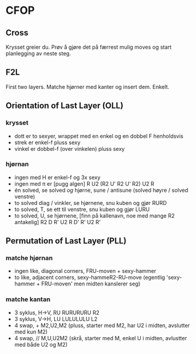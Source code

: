 
# CFOP

## Cross
Krysset greier du. Prøv å gjøre det på færrest mulig moves og start planlegging av neste steg.

## F2L
First two layers. Matche hjørner med kanter og insert dem. Enkelt.

## Orientation of Last Layer (OLL)

### krysset
 - dott er to sexyer, wrappet med en enkel og en dobbel F henholdsvis
 - strek er enkel-f pluss sexy
 - vinkel er dobbel-f (over vinkelen) pluss sexy

### hjørnan
 - ingen med H er enkel-f og 3x sexy
 - ingen med π er [pugg algen]  R U2 (R2 U' R2 U' R2) U2 R
 - én solved, se solved *og* hjørne, sune / antisune (solved høyre / solved venstre)
 - to solved diag / vinkler, se hjørnene, snu kuben og gjør RURD
 - to solved, T, se ett til venstre, snu kuben og gjør LURU
 - to solved, U, se hjørnene, [finn på kallenavn, noe med mange R2 antakelig]  R2 D R' U2 R D' R' U2 R'

## Permutation of Last Layer (PLL)

### matche hjørnan
 - ingen like, diagonal corners, FRU-moven + sexy-hammer
 - to like, adjacent corners, sexy-hammeR2-RU-move (egentlig 'sexy-hammer + FRU-moven' men midten kanslerer seg)

### matche kantan
 - 3 syklus, H->V, RU RURURURU R2
 - 3 syklus, V->H, LU LULULULU L2
 - 4 swap,  + M2,U2,M2  (pluss, starter med M2, har U2 i midten, avslutter med kun M2)
 - 4 swap, // M,U,U2M2  (skrå,  starter med M, enkel U i midten, avlustter med både U2 og M2)



